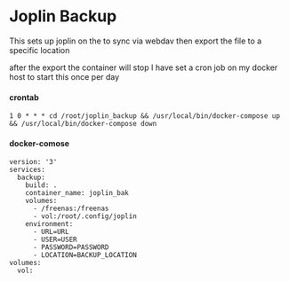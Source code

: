 # Joplin Backup

This sets up joplin on the to sync via webdav then export the file to a specific location

after the export the container will stop I have set a cron job on my docker host to start this once per day

#### crontab

``
1 0 * * * cd /root/joplin_backup && /usr/local/bin/docker-compose up && /usr/local/bin/docker-compose down
``

#### docker-comose
```
version: '3'
services:
  backup:
    build: .
    container_name: joplin_bak
    volumes:
      - /freenas:/freenas
      - vol:/root/.config/joplin
    environment:
      - URL=URL
      - USER=USER
      - PASSWORD=PASSWORD
      - LOCATION=BACKUP_LOCATION
volumes:
  vol:
```
